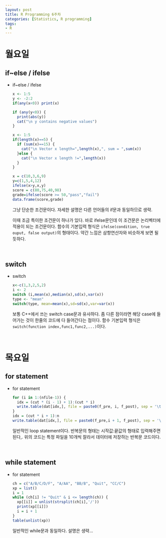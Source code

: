 ```yaml
---
layout: post
title: R Programming 6주차
categories: [Statistics, R programming]
tags:
- R
---
```

 


# 월요일
## if~else / ifelse
* if~else / ifelse
    ```R
    x <- 1:5
    y <- -2:2
    if(any(x<0)) print(x)

    if (any(y<0)) {
      print(abs(y))
      cat("\n y contains negative values")
    }

    x <- 1:5
    if(length(x)==5) {
      if (sum(x)==15) {
        cat("\n Vector x length=",length(x),", sum = ",sum(x))
      }else {
        cat("\n Vector x length !=",length(x))
      }
    }

    x = c(10,3,6,9)
    y=c(1,5,4,12)
    ifelse(x>y,x,y)
    score = c(80,75,40,98)
    grade=ifelse(score >= 50,"pass","fail")
    data.frame(score,grade)
    ```
    그냥 단순한 조건문이다. 자세한 설명은 다른 언어들의 if문과 동일하므로 생략.

    이때 조금 특이한 조건문이 하나가 있다. 바로 ifelse문인데 이 조건문은 논리벡터에 적용이 되는 조건문이다.
    함수의 기본입력 형식은 ```ifelse(condition, true ouput, false output)```의 형태이다.
    약간 느낌은 삼항연산자와 비슷하게 보면 될 듯하다.
<br>

## switch
* switch
    ```R
    x<-c(1,3,2,5,2)
    i <- 2
    switch (i,mean(x),median(x),sd(x),var(x))
    type <- "mean"
    switch(type, mean=mean(x),sd=sd(x),var=var(x))
    ```
    보통 C++에서 쓰는 switch case문과 유사하다. 좀 다른 점이라면 해당 case에 들어가는 것이 한줄의 코드에 다 들어간다는 점이다.
    함수 기본입력 형식은 ```switch(function index,func1,func2,...)```이다.
<br>

# 목요일
## for statement
* for statement
    ```R
    for (i in 1:(nfile-1)) {
      idx = (cut * (i - 1) + 1):(cut * i)
      write.table(dat[idx,], file = paste0(f_pre, i, f_post), sep = '\t')
    }
    idx = (cut * i + 1):n
    write.table(dat[idx,], file = paste0(f_pre,i + 1, f_post), sep = '\t')
    ```
    일반적인 loop statement이다. 반복문의 형태는 시작값:끝값의 형태로 입력해주면 된다,.
    위의 코드는 특정 파일을 10개씩 잘라서 데이터에 저장하는 반복문 코드이다.
<br>

## while statement
* for statement
    ```R
    ch = c("A/B/C/D/F", "A/AA", "BB/B", "Quit", "CC/C")
    xp = list()
    i = 1
    while (ch[i] != "Quit" & i <= length(ch)) {
      xp[[i]] = unlist(strsplit(ch[i],'/'))
      print(xp[[i]])
      i = i + 1
    }
    table(unlist(xp))
    ```
    일반적인 while문과 동일하다. 설명은 생략...
